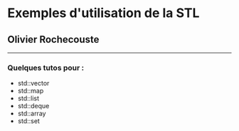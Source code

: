 # Exemples d'utilisation de la STL
## Olivier Rochecouste

---

### Quelques tutos pour :

- std::vector
- std::map
- std::list
- std::deque
- std::array
- std::set